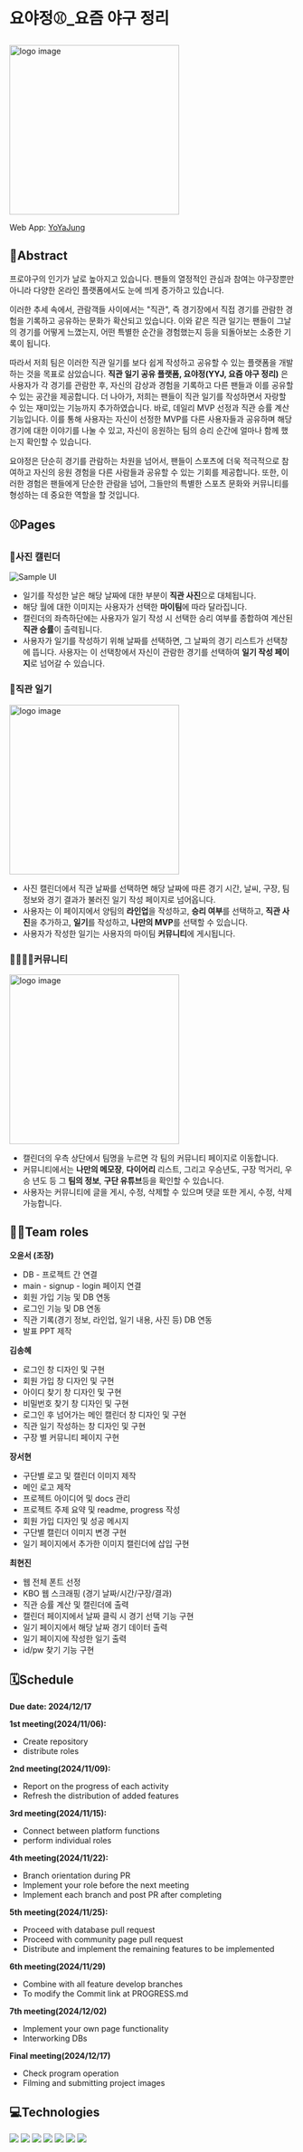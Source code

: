 # 요야정⚾_요즘 야구 정리
<img src="public/example_images/YOYAJUNG.png" alt="logo image" width="300px">

Web App: [YoYaJung](https://yyjdb-1e121.web.app/)


## 📍Abstract
프로야구의 인기가 날로 높아지고 있습니다. 팬들의 열정적인 관심과 참여는 야구장뿐만 아니라 다양한 온라인 플랫폼에서도 눈에 띄게 증가하고 있습니다.

이러한 추세 속에서, 관람객들 사이에서는 "직관", 즉 경기장에서 직접 경기를 관람한 경험을 기록하고 공유하는 문화가 확산되고 있습니다. 이와 같은 직관 일기는 팬들이 그날의 경기를 어떻게 느꼈는지, 어떤 특별한 순간을 경험했는지 등을 되돌아보는 소중한 기록이 됩니다.

따라서 저희 팀은 이러한 직관 일기를 보다 쉽게 작성하고 공유할 수 있는 플랫폼을 개발하는 것을 목표로 삼았습니다. **직관 일기 공유 플랫폼, 요야정(YYJ, 요즘 야구 정리)** 은 사용자가 각 경기를 관람한 후, 자신의 감상과 경험을 기록하고 다른 팬들과 이를 공유할 수 있는 공간을 제공합니다. 더 나아가, 저희는 팬들이 직관 일기를 작성하면서 자랑할 수 있는 재미있는 기능까지 추가하였습니다. 바로, 데일리 MVP 선정과 직관 승률 계산 기능입니다. 이를 통해 사용자는 자신이 선정한 MVP를 다른 사용자들과 공유하며 해당 경기에 대한 이야기를 나눌 수 있고, 자신이 응원하는 팀의 승리 순간에 얼마나 함께 했는지 확인할 수 있습니다.

요야정은 단순히 경기를 관람하는 차원을 넘어서, 팬들이 스포츠에 더욱 적극적으로 참여하고 자신의 응원 경험을 다른 사람들과 공유할 수 있는 기회를 제공합니다. 또한, 이러한 경험은 팬들에게 단순한 관람을 넘어, 그들만의 특별한 스포츠 문화와 커뮤니티를 형성하는 데 중요한 역할을 할 것입니다.


## ⚾Pages
### 📅사진 캘린더

![Sample UI](public/example_images/calendar_example.png)

- 일기를 작성한 날은 해당 날짜에 대한 부분이 **직관 사진**으로 대체됩니다.
- 해당 월에 대한 이미지는 사용자가 선택한 **마이팀**에 따라 달라집니다.
- 캘린더의 좌측하단에는 사용자가 일기 작성 시 선택한 승리 여부를 종합하여 계산된 **직관 승률**이 출력됩니다.
- 사용자가 일기를 작성하기 위해 날짜를 선택하면, 그 날짜의 경기 리스트가 선택창에 뜹니다. 사용자는 이 선택창에서 자신이 관람한 경기를 선택하여 **일기 작성 페이지**로 넘어갈 수 있습니다.

### 📖직관 일기

<img src="public/example_images/diary_example.png" alt="logo image" width="300px">

- 사진 캘린더에서 직관 날짜를 선택하면 해당 날짜에 따른 경기 시간, 날씨, 구장, 팀 정보와 경기 결과가 불러진 일기 작성 페이지로 넘어옵니다.
- 사용자는 이 페이지에서 양팀의 **라인업**을 작성하고, **승리 여부**를 선택하고, **직관 사진**을 추가하고, **일기**를 작성하고, **나만의 MVP**를 선택할 수 있습니다.
- 사용자가 작성한 일기는 사용자의 마이팀 **커뮤니티**에 게시됩니다.

### 👨‍👩‍👧‍👦커뮤니티
<img src="public/example_images/community_example.png" alt="logo image" width="300px">

- 캘린더의 우측 상단에서 팀명을 누르면 각 팀의 커뮤니티 페이지로 이동합니다.
- 커뮤니티에서는 **나만의 메모장**, **다이어리** 리스트, 그리고 우승년도, 구장 먹거리, 우승 년도 등 그 **팀의 정보**, **구단 유튜브**등을 확인할 수 있습니다.
- 사용자는 커뮤니티에 글을 게시, 수정, 삭제할 수 있으며 댓글 또한 게시, 수정, 삭제 가능합니다.



## 👩‍💻Team roles
**오윤서 (조장)**
- DB - 프로젝트 간 연결
- main - signup - login 페이지 연결
- 회원 가입 기능 및 DB 연동
- 로그인 기능 및 DB 연동
- 직관 기록(경기 정보, 라인업, 일기 내용, 사진 등) DB 연동
- 발표 PPT 제작
  
**김송혜**
- 로그인 창 디자인 및 구현
- 회원 가입 창 디자인 및 구현
- 아이디 찾기 창 디자인 및 구현
- 비밀번호 찾기 창 디자인 및 구현
- 로그인 후 넘어가는 메인 캘린더 창 디자인 및 구현
- 직관 일기 작성하는 창 디자인 및 구현
- 구장 별 커뮤니티 페이지 구현

**장서현**
- 구단별 로고 및 캘린더 이미지 제작
- 메인 로고 제작
- 프로젝트 아이디어 및 docs 관리
- 프로젝트 주제 요약 및 readme, progress 작성
- 회원 가입 디자인 및 성공 메시지
- 구단별 캘린더 이미지 변경 구현
- 일기 페이지에서 추가한 이미지 캘린더에 삽입 구현

**최현진**
- 웹 전체 폰트 선정
- KBO 웹 스크래핑 (경기 날짜/시간/구장/결과)
- 직관 승률 계산 및 캘린더에 출력
- 캘린더 페이지에서 날짜 클릭 시 경기 선택 기능 구현
- 일기 페이지에서 해당 날짜 경기 데이터 출력
- 일기 페이지에 작성한 일기 출력
- id/pw 찾기 기능 구현



## 🗓Schedule
**Due date: 2024/12/17**

**1st meeting(2024/11/06):**
 - Create repository
 - distribute roles

**2nd meeting(2024/11/09):**
 - Report on the progress of each activity
 - Refresh the distribution of added features

**3rd meeting(2024/11/15):**
 - Connect between platform functions
 - perform individual roles

**4th meeting(2024/11/22):**
- Branch orientation during PR
- Implement your role before the next meeting
- Implement each branch and post PR after completing

**5th meeting(2024/11/25):**
- Proceed with database pull request
- Proceed with community page pull request
- Distribute and implement the remaining features to be implemented

**6th meeting(2024/11/29)**
- Combine with all feature develop branches
- To modify the Commit link at PROGRESS.md

**7th meeting(2024/12/02)**
- Implement your own page functionality
- Interworking DBs

**Final meeting(2024/12/17)**
- Check program operation
- Filming and submitting project images




## 💻Technologies
<img src="https://img.shields.io/badge/html5-E34F26?style=for-the-badge&logo=html5&logoColor=white">
<img src="https://img.shields.io/badge/css-1572B6?style=for-the-badge&logo=css3&logoColor=white">
<img src="https://img.shields.io/badge/javascript-F7DF1E?style=for-the-badge&logo=javascript&logoColor=black">
<img src="https://img.shields.io/badge/firebase-FFCA28?style=for-the-badge&logo=firebase&logoColor=white">
<img src="https://img.shields.io/badge/node.js-339933?style=for-the-badge&logo=Node.js&logoColor=white">
<img src="https://img.shields.io/badge/git-F05032?style=for-the-badge&logo=git&logoColor=white">
<img src="https://img.shields.io/badge/github-181717?style=for-the-badge&logo=github&logoColor=white">
